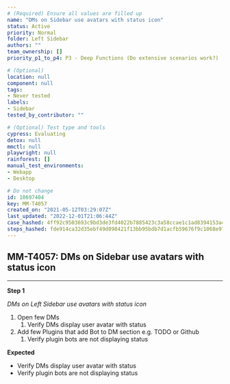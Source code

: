 ```yaml
---
# (Required) Ensure all values are filled up
name: "DMs on Sidebar use avatars with status icon"
status: Active
priority: Normal
folder: Left Sidebar
authors: ""
team_ownership: []
priority_p1_to_p4: P3 - Deep Functions (Do extensive scenarios work?)

# (Optional)
location: null
component: null
tags:
- Never tested
labels:
- Sidebar
tested_by_contributor: ""

# (Optional) Test type and tools
cypress: Evaluating
detox: null
mmctl: null
playwright: null
rainforest: []
manual_test_environments:
- Webapp
- Desktop

# Do not change
id: 10697404
key: MM-T4057
created_on: "2021-05-12T03:29:07Z"
last_updated: "2022-12-01T21:06:44Z"
case_hashed: 4ff92c9503693c9bd3de3fd4022b7885423c3a58ccae1c1ad8394153a4fd2f9c18b437299876d740554bfefb7f920b93
steps_hashed: fde914ca32d35ebf49d098421f13bb95bdb7d1acfb59676f9c1068e970ff92353e065c1a2536d24211794d6d0b5db9d4
---
```


<!-- (Auto-generated) Based on frontmatter's "key" and "name" -->

## MM-T4057: DMs on Sidebar use avatars with status icon

---

**Step 1**

_DMs on Left Sidebar use avatars with status icon_

1. Open few DMs
   1. Verify DMs display user avatar with status
2. Add few Plugins that add Bot to DM section e.g. TODO or Github
   1. Verify plugin bots are not displaying status

**Expected**

- Verify DMs display user avatar with status
- Verify plugin bots are not displaying status
